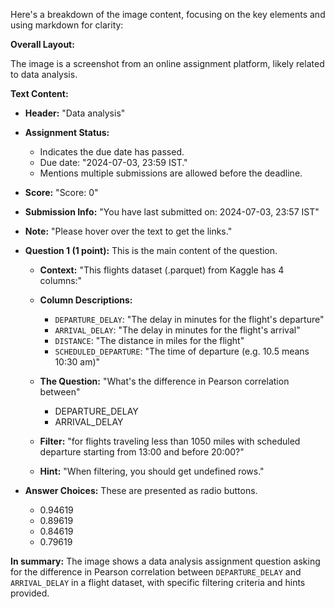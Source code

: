 Here's a breakdown of the image content, focusing on the key elements and using markdown for clarity:

**Overall Layout:**

The image is a screenshot from an online assignment platform, likely related to data analysis.

**Text Content:**

*   **Header:** "Data analysis"

*   **Assignment Status:**
    *   Indicates the due date has passed.
    *   Due date: "2024-07-03, 23:59 IST."
    *   Mentions multiple submissions are allowed before the deadline.

*   **Score:** "Score: 0"

*   **Submission Info:** "You have last submitted on: 2024-07-03, 23:57 IST"

*   **Note:** "Please hover over the text to get the links."

*   **Question 1 (1 point):** This is the main content of the question.

    *   **Context:** "This flights dataset (.parquet) from Kaggle has 4 columns:"

    *   **Column Descriptions:**
        *   `DEPARTURE_DELAY`: "The delay in minutes for the flight's departure"
        *   `ARRIVAL_DELAY`: "The delay in minutes for the flight's arrival"
        *   `DISTANCE`: "The distance in miles for the flight"
        *   `SCHEDULED_DEPARTURE`: "The time of departure (e.g. 10.5 means 10:30 am)"

    *   **The Question:** "What's the difference in Pearson correlation between"

        *   DEPARTURE_DELAY
        *   ARRIVAL_DELAY

    *   **Filter:** "for flights traveling less than 1050 miles with scheduled departure starting from 13:00 and before 20:00?"

    *   **Hint:** "When filtering, you should get undefined rows."

*   **Answer Choices:** These are presented as radio buttons.
    *   0.94619
    *   0.89619
    *   0.84619
    *   0.79619

**In summary:** The image shows a data analysis assignment question asking for the difference in Pearson correlation between `DEPARTURE_DELAY` and `ARRIVAL_DELAY` in a flight dataset, with specific filtering criteria and hints provided.
